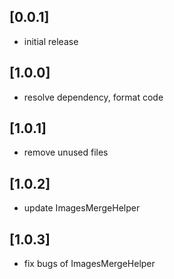 ## [0.0.1]

* initial release

## [1.0.0]

* resolve dependency, format code

## [1.0.1]

* remove unused files

## [1.0.2]

* update ImagesMergeHelper

## [1.0.3]

* fix bugs of ImagesMergeHelper